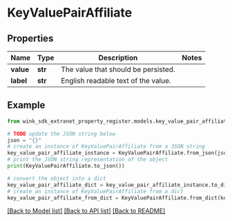 # KeyValuePairAffiliate


## Properties

Name | Type | Description | Notes
------------ | ------------- | ------------- | -------------
**value** | **str** | The value that should be persisted. | 
**label** | **str** | English readable text of the value. | 

## Example

```python
from wink_sdk_extranet_property_register.models.key_value_pair_affiliate import KeyValuePairAffiliate

# TODO update the JSON string below
json = "{}"
# create an instance of KeyValuePairAffiliate from a JSON string
key_value_pair_affiliate_instance = KeyValuePairAffiliate.from_json(json)
# print the JSON string representation of the object
print(KeyValuePairAffiliate.to_json())

# convert the object into a dict
key_value_pair_affiliate_dict = key_value_pair_affiliate_instance.to_dict()
# create an instance of KeyValuePairAffiliate from a dict
key_value_pair_affiliate_from_dict = KeyValuePairAffiliate.from_dict(key_value_pair_affiliate_dict)
```
[[Back to Model list]](../README.md#documentation-for-models) [[Back to API list]](../README.md#documentation-for-api-endpoints) [[Back to README]](../README.md)


